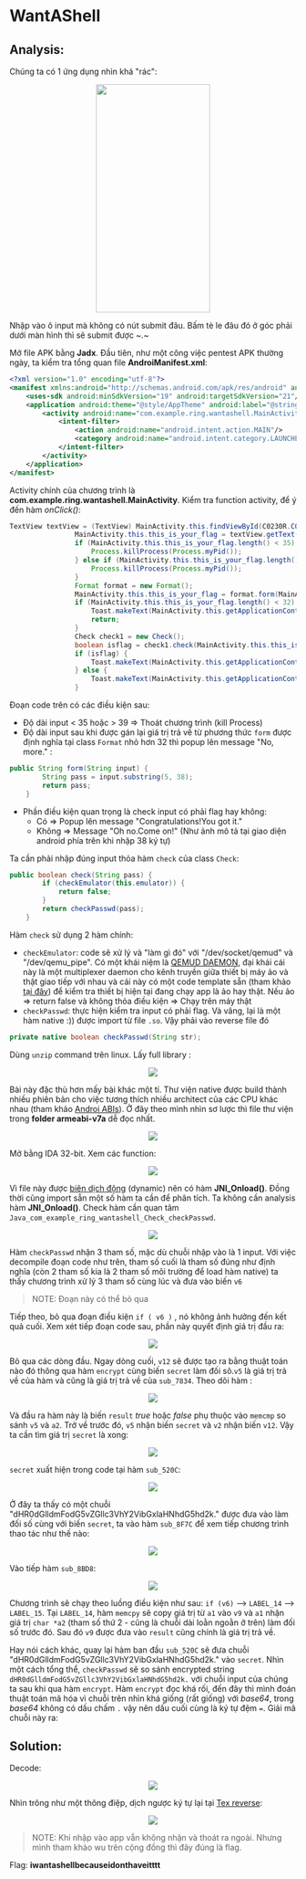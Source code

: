 # WantAShell

## Analysis:

Chúng ta có 1 ứng dụng nhìn khá "rác": 

<p align="center"><img width=200 height= 400 src="Images/appUI1.jpg"></p>

Nhập vào ô input mà không có nút submit đâu. Bấm tè le đâu đó ở góc phải dưới màn hình thì sẽ submit được ~.~

Mở file APK bằng **Jadx**. Đầu tiên, như một công việc pentest APK thường ngày, ta kiểm tra tổng quan file **AndroiManifest.xml**:

```xml
<?xml version="1.0" encoding="utf-8"?>
<manifest xmlns:android="http://schemas.android.com/apk/res/android" android:versionCode="1" android:versionName="1.0" package="com.example.ring.wantashell" platformBuildVersionCode="24" platformBuildVersionName="7">
    <uses-sdk android:minSdkVersion="19" android:targetSdkVersion="21"/>
    <application android:theme="@style/AppTheme" android:label="@string/app_name" android:icon="@mipmap/ic_launcher" android:allowBackup="true" android:supportsRtl="true">
        <activity android:name="com.example.ring.wantashell.MainActivity">
            <intent-filter>
                <action android:name="android.intent.action.MAIN"/>
                <category android:name="android.intent.category.LAUNCHER"/>
            </intent-filter>
        </activity>
    </application>
</manifest>
```

Activity chính của chương trình là **com.example.ring.wantashell.MainActivity**. Kiểm tra function activity, để ý đến hàm *onClick()*:

```java 
TextView textView = (TextView) MainActivity.this.findViewById(C0230R.C0232id.editText);
                MainActivity.this.this_is_your_flag = textView.getText().toString();
                if (MainActivity.this.this_is_your_flag.length() < 35) {
                    Process.killProcess(Process.myPid());
                } else if (MainActivity.this.this_is_your_flag.length() > 39) {
                    Process.killProcess(Process.myPid());
                }
                Format format = new Format();
                MainActivity.this.this_is_your_flag = format.form(MainActivity.this.this_is_your_flag);
                if (MainActivity.this.this_is_your_flag.length() < 32) {
                    Toast.makeText(MainActivity.this.getApplicationContext(), "No,more.", 1).show();
                    return;
                }
                Check check1 = new Check();
                boolean isflag = check1.check(MainActivity.this.this_is_your_flag);
                if (isflag) {
                    Toast.makeText(MainActivity.this.getApplicationContext(), "Congratulations!You got it.", 1).show();
                } else {
                    Toast.makeText(MainActivity.this.getApplicationContext(), "Oh no.Come on!", 1).show();
                }
```

Đoạn code trên có các điều kiện sau:
- Độ dài input < 35 hoặc > 39 => Thoát chương trình (kill Process)
- Độ dài input sau khi được gán lại giá trị trả về từ phương thức  `form` được định nghĩa tại class `Format` nhỏ hơn 32 thì popup lên message "No, more." :

```java
public String form(String input) {
        String pass = input.substring(5, 38);
        return pass;
    }

```

- Phần điều kiện quan trọng là check input có phải flag hay không:
  - Có => Popup lên message "Congratulations!You got it."
  - Không => Message "Oh no.Come on!" (Như ảnh mô tả tại giao diện android phía trên khi nhập 38 ký tự)

Ta cần phải nhập đúng input thỏa hàm `check` của class `Check`:

```java
public boolean check(String pass) {
        if (checkEmulator(this.emulator)) {
            return false;
        }
        return checkPasswd(pass);
    }
```

Hàm `check` sử dụng 2 hàm chính:

- `checkEmulator`: code sẽ xử lý và "làm gì đó" với "/dev/socket/qemud" và "/dev/qemu_pipe". Có một khái niệm là [QEMUD DAEMON](https://android.googlesource.com/platform/external/qemu/+/emu-master-dev/android/docs/ANDROID-QEMUD.TXT), đại khái cái này là một multiplexer daemon cho kênh truyền giữa thiết bị máy ảo và thật giao tiếp với nhau và cái này có một code template sẵn (tham khảo [tại đây](https://blog.birost.com/a?ID=00450-57aa0f6f-7979-427c-af1d-26722f272ced)) để kiểm tra thiết bị hiện tại đang chạy app là ảo hay thật. Nếu ảo => return false và không thỏa điều kiện => Chạy trên máy thật
- `checkPasswd`: thực hiện kiểm tra input có phải flag. Và vâng, lại là một hàm native :)) được import từ file `.so`. Vậy phải vào reverse file đó

```java
private native boolean checkPasswd(String str);
```

Dùng `unzip` command trên linux. Lấy full library :

<p align="center"><img src="Images/linuxterm1.png"></p>

Bài này đặc thù hơn mấy bài khác một tí. Thư viện native được build thành nhiều phiên bản cho việc tương thích nhiều architect của các CPU khác nhau (tham khảo [Androi ABIs](https://developer.android.com/ndk/guides/abis)). Ở đây theo mình nhìn sơ lược thì file thư viện trong **folder armeabi-v7a** dễ đọc nhất.

<p align="center"><img src="Images/linuxterm2.png"></p>

Mở bằng IDA 32-bit. Xem các function:

<p align="center"><img src="Images/IDA_functions.png"></p>

Vì file này được [biên dịch động](https://developer.android.com/training/articles/perf-jni) (dynamic) nên có hàm **JNI_Onload()**. Đồng thời cũng import sẵn một số hàm ta cần để phân tích. Ta không cần analysis hàm **JNI_Onload()**. Check hàm cần quan tâm `Java_com_example_ring_wantashell_Check_checkPasswd`. 

<p align="center"><img src="Images/IDA_func1.png"></p>

Hàm `checkPasswd` nhận 3 tham số, mặc dù chuỗi nhập vào là 1 input. Với việc decompile đoạn code như trên, tham số cuối là tham số đúng như định nghĩa (còn 2 tham số kia là 2 tham số môi trường để load hàm native) ta thấy chương trình xử lý 3 tham số cùng lúc và đưa vào biến `v6`

> NOTE: Đoạn này có thể bỏ qua

Tiếp theo, bỏ qua đoạn điều kiện `if ( v6 )` , nó không ảnh hưởng đến kết quả cuối. Xem xét tiếp đoạn code sau, phần này quyết định giá trị đầu ra:

<p align="center"><img src="Images/IDA_func2.png"></p>

Bỏ qua các dòng đầu. Ngay dòng cuối, `v12` sẽ được tạo ra bằng thuật toán nào đó thông qua hàm `encrypt` cùng biến `secret` làm đối sô.`v5` là giá trị trả về của hàm và cũng là giá trị trả về của `sub_7834`. Theo dõi hàm :

<p align="center"><img src="Images/IDA_func3.png"></p>

Và đầu ra hàm này là biến `result` *true* hoặc *false* phụ thuộc vào `memcmp` so sánh `v5` và `a2`. Trở về trước đó, `v5` nhận biến `secret` và `v2` nhận biến `v12`. Vậy ta cần tìm giá trị `secret` là xong:

<p align="center"><img src="Images/IDA_func4.png"></p>

`secret` xuất hiện trong code tại hàm `sub_520C`:

<p align="center"><img src="Images/IDA_func5.png"></p>

Ở đây ta thấy có một chuỗi "dHR0dGlldmFodG5vZGllc3VhY2VibGxlaHNhdG5hd2k." được đưa vào làm đối số cùng với biến `secret`, ta vào hàm `sub_8F7C` để xem tiếp chương trình thao tác như thế nào:

<p align="center"><img src="Images/IDA_func6.png"></p>

Vào tiếp hàm `sub_8BD8`:

<p align="center"><img src="Images/IDA_func7.png"></p>

Chương trình sẽ chạy theo luồng điều kiện như sau: `if (v6)` --> `LABEL_14` --> `LABEL_15`. Tại `LABEL_14`, hàm `memcpy` sẽ copy giá trị từ `a1` vào `v9` và `a1` nhận giá trị `char *a2` (tham số thứ 2 - cũng là chuỗi dài loằn ngoằn ở trên) làm đối số trước đó. Sau đó `v9` được đưa vào `result` cũng chính là giá trị trả về. 

Hay nói cách khác, quay lại hàm ban đầu `sub_520C` sẽ đưa chuỗi "dHR0dGlldmFodG5vZGllc3VhY2VibGxlaHNhdG5hd2k." vào `secret`. Nhìn một cách tổng thể, `checkPasswd` sẽ so sánh encrypted string `dHR0dGlldmFodG5vZGllc3VhY2VibGxlaHNhdG5hd2k.` với chuỗi input của chúng ta sau khi qua hàm `encrypt`. Hàm `encrypt` đọc khá rối, đến đây thì mình đoán thuật toán mã hóa vì chuỗi trên nhìn khá giống (rất giống) với *base64*, trong *base64* không có dấu chấm `.` vậy nên dấu cuối cùng là ký tự đệm `=`. Giải mã chuỗi này ra:

## Solution:

Decode:

<p align="center"><img src="Images/linuxterm3.png"></p>

Nhìn trông như một thông điệp, dịch ngược ký tự lại tại [Tex reverse](https://www.textreverse.com/):

<p align="center"><img src="Images/texreverse.png"></p>

> NOTE: Khi nhập vào app vẫn không nhận và thoát ra ngoài. Nhưng mình tham khảo wu trên cộng đồng thì đây đúng là flag.

Flag: **iwantashellbecauseidonthaveitttt**
